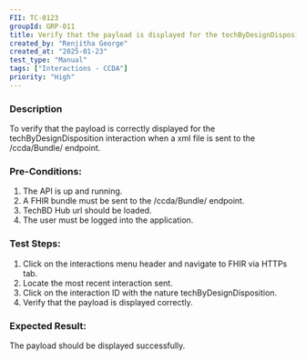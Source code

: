 ```yaml
---
FII: TC-0123
groupId: GRP-011
title: Verify that the payload is displayed for the techByDesignDisposition interaction when a xml file is sent to the /ccda/Bundle/ endpoint
created_by: "Renjitha George"
created_at: "2025-01-23"
test_type: "Manual"
tags: ["Interactions - CCDA"]
priority: "High"
---
```


### Description

To verify that the payload is correctly displayed for the
techByDesignDisposition interaction when a xml file is sent to the /ccda/Bundle/
endpoint.

### Pre-Conditions:

1. The API is up and running.
2. A FHIR bundle must be sent to the /ccda/Bundle/ endpoint.
3. TechBD Hub url should be loaded.
4. The user must be logged into the application.

### Test Steps:

1. Click on the interactions menu header and navigate to FHIR via HTTPs tab.
2. Locate the most recent interaction sent.
3. Click on the interaction ID with the nature techByDesignDisposition.
4. Verify that the payload is displayed correctly.

### Expected Result:

The payload should be displayed successfully.

